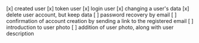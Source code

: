 [x]  created user
[x]  token user
[x]  login user
[x]  changing a user's data
[x]  delete user account, but keep data
[ ]  password recovery by email
[ ]  confirmation of account creation by sending a link to the registered email
[ ]  introduction to user photo
[ ]  addition of user photo, along with user description